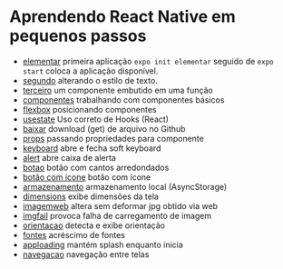 # Aprendendo React Native em pequenos passos

- [elementar](elementar) primeira aplicação `expo init elementar` seguido de `expo start` coloca a aplicação disponível.
- [segundo](segundo) alterando o estilo de texto.
- [terceiro](terceiro) um componente embutido em uma função
- [componentes](componentes) trabalhando com componentes básicos 
- [flexbox](flexbox) posicionando componentes
- [usestate](usestate) Uso correto de Hooks (React)
- [baixar](baixar) download (get) de arquivo no Github
- [props](props) passando propriedades para componente
- [keyboard](keyboard) abre e fecha soft keyboard
- [alert](alert) abre caixa de alerta
- [botao](botao) botão com cantos arredondados
- [botão com ícone](botaoicone) botão com ícone
- [armazenamento](armazenamento) armazenamento local (AsyncStorage)
- [dimensions](dimensions) exibe dimensões da tela
- [imagemweb](imagemweb) altera sem deformar jpg obtido via web
- [imgfail](imgfail) provoca falha de carregamento de imagem
- [orientacao](orientacao) detecta e exibe orientação
- [fontes](fontes) acréscimo de fontes
- [apploading](apploading) mantém splash enquanto inicia
- [navegacao](navegacao) navegação entre telas

